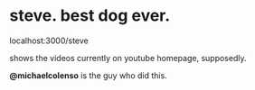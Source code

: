# steve. best dog ever.

localhost:3000/steve

shows the videos currently on youtube homepage, supposedly.

**@michaelcolenso** is the guy who did this. 
